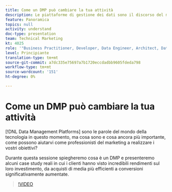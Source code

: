 ```yaml
---
title: Come un DMP può cambiare la tua attività
description: Le piattaforme di gestione dei dati sono il discorso del mondo tecnologico in questo momento, ma cosa sono e cosa ancora più importante, come possono aiutarti in qualità di esperto di marketing a realizzare i tuoi obiettivi? Durante questa sessione spiegheremo cosa è un DMP e presenteremo alcuni case study reali in cui i clienti hanno visto incredibili rendimenti sul loro investimento, da acquisti di media più efficienti a conversioni significativamente aumentate.
feature: Panoramica
topics: null
activity: understand
doc-type: presentation
team: Technical Marketing
kt: 4025
role: '"Business Practitioner, Developer, Data Engineer, Architect, Data Architect, Administrator, Leader"'
level: Principiante
translation-type: tm+mt
source-git-commit: a7dc335e75697a7b1720eccdadbb9605fdeda798
workflow-type: tm+mt
source-wordcount: '151'
ht-degree: 0%

---
```



# Come un DMP può cambiare la tua attività

[!DNL Data Management Platforms] sono le parole del mondo della tecnologia in questo momento, ma cosa sono e cosa ancora più importante, come possono aiutarvi come professionisti del marketing a realizzare i vostri obiettivi?

Durante questa sessione spiegheremo cosa è un DMP e presenteremo alcuni case study reali in cui i clienti hanno visto incredibili rendimenti sul loro investimento, da acquisti di media più efficienti a conversioni significativamente aumentate.

>[!VIDEO](https://video.tv.adobe.com/v/29770/?quality=12)
